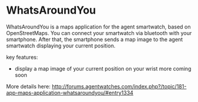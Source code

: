 WhatsAroundYou
==============
WhatsAroundYou is a maps application for the agent smartwatch, based on OpenStreetMaps. You can connect your smartwatch via bluetooth with your smartphone. After that, the smartphone sends a map image to the agent smartwatch displaying your current position.
 
key features:
- display a map image of your current position on your wrist
more coming soon

More details here: http://forums.agentwatches.com/index.php?/topic/181-app-maps-application-whatsaroundyou/#entry1334
